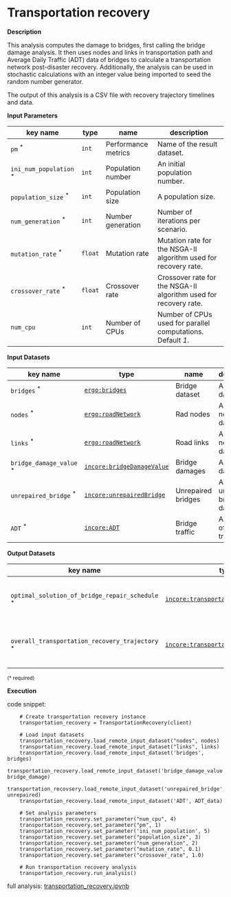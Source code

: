 # Transportation recovery

**Description**

This analysis computes the damage to bridges, first calling the bridge damage analysis. It then uses nodes and links 
in transportation path and Average Daily Traffic (ADT) data of bridges to calculate a transportation network post-disaster recovery.
Additionally, the analysis can be used in stochastic calculations with an integer value being imported 
to seed the random number generator.

The output of this analysis is a CSV file with recovery trajectory timelines and data.

**Input Parameters**

key name | type | name | description
--- | --- | --- | ---
`pm` <sup>*</sup> | `int` | Performance metrics | Name of the result dataset.
`ini_num_population` <sup>*</sup> | `int` | Population number | An initial population number.
`population_size` <sup>*</sup> | `int` | Population size | A population size.
`num_generation` <sup>*</sup> | `int` | Number generation | Number of iterations per scenario.
`mutation_rate` <sup>*</sup> | `float` | Mutation rate | Mutation rate for the NSGA-II algorithm used for recovery rate.
`crossover_rate` <sup>*</sup> | `float` | Crossover rate | Crossover rate for the NSGA-II algorithm used for recovery rate.
`num_cpu` | `int` | Number of CPUs | Number of CPUs used for parallel computations. <br>Default *1*.

**Input Datasets**

key name | type | name | description
--- | --- | --- | ---
`bridges` <sup>*</sup> | [`ergo:bridges`](https://incore.ncsa.illinois.edu/semantics/api/types/ergo:bridges) | Bridge dataset | A bridge dataset.
`nodes` <sup>*</sup> | [`ergo:roadNetwork`](https://incore.ncsa.illinois.edu/semantics/api/types/ergo:roadNetwork) | Rad nodes | A road network dataset.
`links` <sup>*</sup> | [`ergo:roadNetwork`](https://incore.ncsa.illinois.edu/semantics/api/types/ergo:roadNetwork) | Road links | A road network dataset.
`bridge_damage_value` <sup>*</sup> | [`incore:bridgeDamageValue`](https://incore.ncsa.illinois.edu/semantics/api/types/incore:bridgeDamageValue) | Bridge damages | A bridge dataset.
`unrepaired_bridge` <sup>*</sup> | [`incore:unrepairedBridge`](https://incore.ncsa.illinois.edu/semantics/api/types/incore:unrepairedBridge) | Unrepaired bridges | An unrepaired bridge dataset.
`ADT` <sup>*</sup> | [`incore:ADT`](https://incore.ncsa.illinois.edu/semantics/api/types/incore:ADT) | Bridge traffic | A dataset of daily traffic.

**Output Datasets**

key name | type | name | description
--- | --- | --- | ---
`optimal_solution_of_bridge_repair_schedule` <sup>*</sup> | [`incore:transportationRepairSchedule`](https://incore.ncsa.illinois.edu/semantics/api/types/incore:transportationRepairSchedule) | Repair schedule | A dataset containing results (format: CSV).
`overall_transportation_recovery_trajectory` <sup>*</sup> | [`incore:transportationRecovery`](https://incore.ncsa.illinois.edu/semantics/api/types/incore:transportationRecovery) | Recovery trajectory | A dataset containing results (format: CSV).

<small>(* required)</small>

**Execution**

code snippet:

```
    # Create transportation recovery instance
    transportation_recovery = TransportationRecovery(client)

    # Load input datasets
    transportation_recovery.load_remote_input_dataset("nodes", nodes)
    transportation_recovery.load_remote_input_dataset("links", links)
    transportation_recovery.load_remote_input_dataset('bridges', bridges)
    transportation_recovery.load_remote_input_dataset('bridge_damage_value', bridge_damage)
    transportation_recovsery.load_remote_input_dataset('unrepaired_bridge', unrepaired)
    transportation_recovery.load_remote_input_dataset('ADT', ADT_data)

    # Set analysis parameters
    transportation_recovery.set_parameter("num_cpu", 4)
    transportation_recovery.set_parameter("pm", 1)
    transportation_recovery.set_parameter('ini_num_population', 5)
    transportation_recovery.set_parameter("population_size", 3)
    transportation_recovery.set_parameter("num_generation", 2)
    transportation_recovery.set_parameter("mutation_rate", 0.1)
    transportation_recovery.set_parameter("crossover_rate", 1.0)

    # Run transportation recovery analysis
    transportation_recovery.run_analysis()
```

full analysis: [transportation_recovery.ipynb](https://github.com/IN-CORE/incore-docs/blob/main/notebooks/transportation_recovery.ipynb)